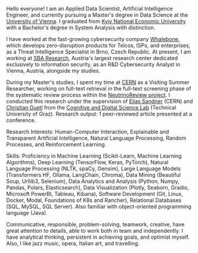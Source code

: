 Hello everyone! I am an Applied Data Scientist, Artificial Intelligence Engineer, and currently pursuing a Master's degree in Data Science at the [University of Vienna](https://www.univie.ac.at/). I graduated from [Kyiv National Economic University](https://kneu.edu.ua/) with a Bachelor's degree in System Analysis with distinction.

I have worked at the fast-growing cybersecurity company [Whalebone](https://www.whalebone.io/), which develops zero-disruption products for Telcos, ISPs, and enterprises, as a Threat Intelligence Specialist in Brno, Czech Republic. 
At present, I am working at [SBA Research](https://www.sba-research.org/), Austria's largest research center dedicated exclusively to information security, as an R&D Cybersecurity Analyst in Vienna, Austria, alongside my studies.

During my Master's studies, I spent my time at [CERN](https://home.cern/) as a Visiting Summer Researcher, working on full-text retrieval in the full-text screening phase of the systematic review process within the [NeutrinoReview project](https://neutrino-review.web.cern.ch/). I conducted this research under the supervision of [Elias Sandner](https://scholar.google.com/citations?user=moQ6B8IAAAAJ&hl=en) (CERN) and [Christian Guetl](https://scholar.google.com/citations?user=NoAiKpcAAAAJ&hl=de)
from the [Cognitive and Digital Science Lab](https://www.tugraz.at/institute/hcc/research/research-groups/cognitive-digital-science-lab/codis) (Technical University of Graz). Research output: 1 peer-reviewed article presented at a conference.

Research Interests: Human-Computer Interaction, Explainable and Transparent Artificial Intelligence, Natural Language Processing, Random Processes, and Reinforcement Learning.

Skills: Proficiency in Machine Learning (Scikit-Learn, Machine Learning Algorithms), Deep Learning (TensorFlow, Keras, PyTorch), Natural Language Processing (NLTK, spaCy, Gensim), Large Language Models (Transformers HF, Ollama, LangChain, Chroma), Data Mining (Beautiful Soup, Urllib3, Selenium), Data Analytics and Analysis (Python, Numpy, Pandas, Polars, Elasticsearch), Data Visualization (Plotly, Seaborn, Gradio, Microsoft PowerBI, Tableau, Kibana), Software Development (Git, Linux, Docker, Modal, Foundations of K8s and Rancher), Relational Databases (SQL, MySQL, SQL Server). Also familiar with object-oriented programming language (Java).

Communicative, responsible, problem-solving, teamwork, creative, have great attention to details, able to work both in team and independently. I have analytical thinking, persistent in achieving goals, and optimist myself. Also, I like jazz music, opera, Italian art, and travelling.
